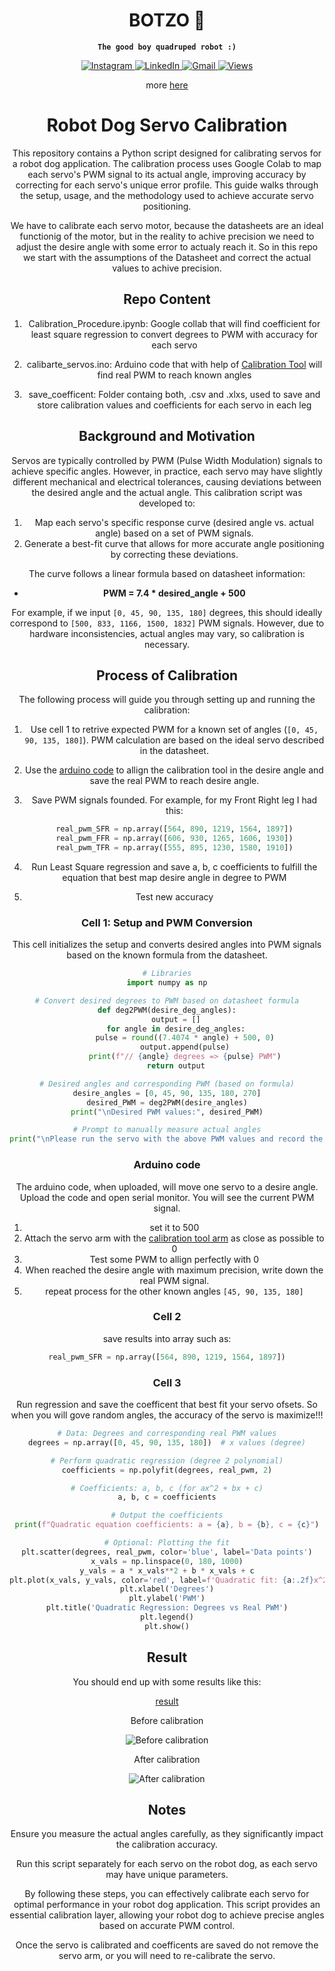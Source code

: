 <div align="center">
<h1>BOTZO 🐾</h1>

**`The good boy quadruped robot :)`**

<p align="center">
    <a href="https://www.instagram.com/botzo.ie/" target="_blank" rel="noopener noreferrer">
        <img alt="Instagram" src="https://img.shields.io/badge/Instagram-%232C3454.svg?style=for-the-badge&logo=Instagram&logoColor=white" />
    </a>
    <a href="" target="_blank" rel="noopener noreferrer">
        <img alt="LinkedIn" src="https://img.shields.io/badge/Youtube-%232C3454.svg?style=for-the-badge&logo=Youtube&logoColor=white" />
    </a>
    <a href="mailto:botzoteam@gmail.com">
        <img alt="Gmail" src="https://img.shields.io/badge/Gmail-2c3454?style=for-the-badge&logo=gmail&logoColor=white" />
    </a>
    <a href="">
        <img alt="Views" src="https://komarev.com/ghpvc/?username=botzo&color=blue&style=for-the-badge&abbreviated=true" />
    </a>

</p>

<div align="center">

more [here](https://github.com/IERoboticsAILab/botzo)

# Robot Dog Servo Calibration

This repository contains a Python script designed for calibrating servos for a robot dog application. The calibration process uses Google Colab to map each servo's PWM signal to its actual angle, improving accuracy by correcting for each servo's unique error profile. This guide walks through the setup, usage, and the methodology used to achieve accurate servo positioning.

We have to calibrate each servo motor, because the datasheets are an ideal functionig  of the motor, but in the reality to achive precision we need to adjust the desire angle with some error to actualy reach it. So in this repo we start with the assumptions of the Datasheet and correct the actual values to achive precision.

## Repo Content

1. Calibration_Procedure.ipynb: Google collab that will find coefficient for least square regression to convert degrees to PWM with accuracy for each servo

2. calibarte_servos.ino: Arduino code that with help of [Calibration Tool](https://github.com/botzo-team/STL_files/tree/main/servo_calibration_tools) will find real PWM to reach known angles

3. save_coefficent: Folder containg both, .csv and .xlxs, used to save and store calibration values and coefficients for each servo in each leg

## Background and Motivation

Servos are typically controlled by PWM (Pulse Width Modulation) signals to achieve specific angles. However, in practice, each servo may have slightly different mechanical and electrical tolerances, causing deviations between the desired angle and the actual angle. This calibration script was developed to:
1. Map each servo's specific response curve (desired angle vs. actual angle) based on a set of PWM signals.
2. Generate a best-fit curve that allows for more accurate angle positioning by correcting these deviations.

The curve follows a linear formula based on datasheet information:
   - **PWM = 7.4 * desired_angle + 500**

For example, if we input `[0, 45, 90, 135, 180]` degrees, this should ideally correspond to `[500, 833, 1166, 1500, 1832]` PWM signals. However, due to hardware inconsistencies, actual angles may vary, so calibration is necessary.

## Process of Calibration

The following process will guide you through setting up and running the calibration:

1. Use cell 1 to retrive expected PWM for a known set of angles (`[0, 45, 90, 135, 180]`). PWM calculation are based on the ideal servo described in the datasheet.

2. Use the [arduino code](https://github.com/botzo-team/calibrate_servos/blob/main/calibarte_servos.ino) to allign the calibration tool in the desire angle and save the real PWM to reach desire angle.

3. Save PWM signals founded. For example, for my Front Right leg I had this:
   ```python
   real_pwm_SFR = np.array([564, 890, 1219, 1564, 1897])
   real_pwm_FFR = np.array([606, 930, 1265, 1606, 1930])
   real_pwm_TFR = np.array([555, 895, 1230, 1580, 1910])
   ```

4. Run Least Square regression and save a, b, c coefficients to fulfill the equation that best map desire angle in degree to PWM

5. Test new accuracy

### Cell 1: Setup and PWM Conversion

This cell initializes the setup and converts desired angles into PWM signals based on the known formula from the datasheet.

```python
# Libraries
import numpy as np

# Convert desired degrees to PWM based on datasheet formula
def deg2PWM(desire_deg_angles):
    output = []
    for angle in desire_deg_angles:
        pulse = round((7.4074 * angle) + 500, 0)
        output.append(pulse)
        print(f"// {angle} degrees => {pulse} PWM")
    return output

# Desired angles and corresponding PWM (based on formula)
desire_angles = [0, 45, 90, 135, 180, 270]
desired_PWM = deg2PWM(desire_angles)
print("\nDesired PWM values:", desired_PWM)

# Prompt to manually measure actual angles
print("\nPlease run the servo with the above PWM values and record the actual angles reached.")
```

### Arduino code
The arduino code, when uploaded, will move one servo to a desire angle.
Upload the code and open serial monitor. You will see the current PWM signal.
1. set it to 500
2. Attach the servo arm with the [calibration tool arm](https://github.com/botzo-team/STL_files/blob/main/servo_calibration_tools/arm_for_calibration_tool.stl) as close as possible to 0
3. Test some PWM to allign perfectly with 0
4. When reached the desire angle with maximum precision, write down the real PWM signal.
5. repeat process for the other known angles `[45, 90, 135, 180]`

### Cell 2

save results into array
such as:
```python
real_pwm_SFR = np.array([564, 890, 1219, 1564, 1897])
```

### Cell 3

Run regression and save the coefficent that best fit your servo ofsets. So when you will gove random angles, the accuracy of the servo is maximize!!!

```python
# Data: Degrees and corresponding real PWM values
degrees = np.array([0, 45, 90, 135, 180])  # x values (degree)

# Perform quadratic regression (degree 2 polynomial)
coefficients = np.polyfit(degrees, real_pwm, 2)

# Coefficients: a, b, c (for ax^2 + bx + c)
a, b, c = coefficients

# Output the coefficients
print(f"Quadratic equation coefficients: a = {a}, b = {b}, c = {c}")

# Optional: Plotting the fit
plt.scatter(degrees, real_pwm, color='blue', label='Data points')
x_vals = np.linspace(0, 180, 1000)
y_vals = a * x_vals**2 + b * x_vals + c
plt.plot(x_vals, y_vals, color='red', label=f'Quadratic fit: {a:.2f}x^2 + {b:.2f}x + {c:.2f}')
plt.xlabel('Degrees')
plt.ylabel('PWM')
plt.title('Quadratic Regression: Degrees vs Real PWM')
plt.legend()
plt.show()
```

## Result
You should end up with some results like this:

[result](https://github.com/botzo-team/our_images_and_videos/blob/main/result_of_one_leg_calibration.png)

Before calibration

![Before calibration](https://github.com/botzo-team/our_images_and_videos/blob/main/before_calibration.gif)

After calibration

![After calibration](https://github.com/botzo-team/our_images_and_videos/blob/main/after_calibration.gif)

## Notes
Ensure you measure the actual angles carefully, as they significantly impact the calibration accuracy.

Run this script separately for each servo on the robot dog, as each servo may have unique parameters.

By following these steps, you can effectively calibrate each servo for optimal performance in your robot dog application. This script provides an essential calibration layer, allowing your robot dog to achieve precise angles based on accurate PWM control.

Once the servo is calibrated and coefficents are saved do not remove the servo arm, or you will need to re-calibrate the servo.